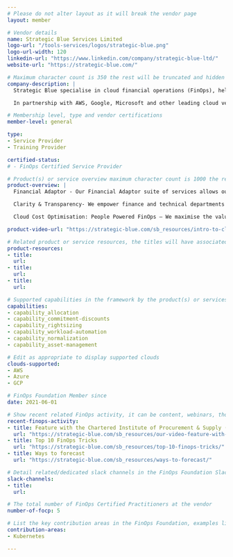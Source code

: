 ```yaml
---
# Please do not alter layout as it will break the vendor page
layout: member

# Vendor details
name: Strategic Blue Services Limited
logo-url: "/tools-services/logos/strategic-blue.png"
logo-url-width: 120
linkedin-url: "https://www.linkedin.com/company/strategic-blue-ltd/"
website-url: "https://strategic-blue.com/"

# Maximum character count is 350 the rest will be truncated and hidden automatically on your page
company-description: |
  Strategic Blue specialise in cloud financial operations (FinOps), helping businesses buy cloud in the way that they want, understand their cloud usage, and optimise their cloud spend.

  In partnership with AWS, Google, Microsoft and other leading cloud vendors, we take the financial uncertainty out of cloud operations.

# Membership level, type and vendor certifications
member-level: general

type:
- Service Provider
- Training Provider

certified-status:
# - FinOps Certified Service Provider

# Product(s) or service overview maximum character count is 1000 the rest will be truncated and hidden automatically on your page
product-overview: |
  Financial Adaptor - Our Financial Adaptor suite of services allows our customers to buy cloud on their terms. This additional flexibility maintains alignment with existing processes, procedures and legal terms to deliver reduced operational complexity. We provide, 15-120 day payment terms, pay upfront via Cloud Credits, pay by purchase Order, pay in your preferred currency, standardised Monthly Payments and a unified approach across cloud providers

  Clarity & Transparency- We empower finance and technical departments by providing insight into consumption and usage trends to make evidence-based design and procurement decisions by offering, simplified cloud billing, unified billing consistent across providers, backing sheets providing context to understand invoices, customisable chargeback and showback and dashboards of current and historical usage.

  Cloud Cost Optimisation: People Powered FinOps – We maximise the value of your cloud spend by ensuring you have access to the best vendor pricing models and the unique savings our financial modelling and the economies of scale our combined customer portfolio enables us to offer.

product-video-url: "https://strategic-blue.com/sb_resources/intro-to-cloud-finops/"

# Related product or service resources, the titles will have associated URLs, e.g. product
product-resources:
- title:
  url:
- title:
  url:
- title:
  url:

# Supported capabilities in the framework by the product(s) or services. Match the page-identifier per capability in order for the capability to show up on the vendor page.
capabilities:
- capability_allocation
- capability_commitment-discounts
- capability_rightsizing
- capability_workload-automation
- capability_normalization
- capability_asset-management

# Edit as appropriate to display supported clouds
clouds-supported:
- AWS
- Azure
- GCP

# FinOps Foundation Member since
date: 2021-06-01

# Show recent related FinOps activity, it can be content, webinars, thought leadership and include external links
recent-finops-activity:
- title: Feature with the Chartered Institute of Procurement & Supply (CIPS)
  url: "https://strategic-blue.com/sb_resources/our-video-feature-with-the-chartered-institute-of-procurement-supply-cips/"
- title: Top 10 FinOps Tricks
  url: "https://strategic-blue.com/sb_resources/top-10-finops-tricks/"
- title: Ways to forecast
  url: "https://strategic-blue.com/sb_resources/ways-to-forecast/"

# Detail related/dedicated slack channels in the FinOps Foundation Slack
slack-channels:
- title:
  url:

# The total number of FinOps Certified Practitioners at the vendor
number-of-focp: 5

# List the key contribution areas in the FinOps Foundation, examples listed
contribution-areas:
- Kubernetes

---
```

